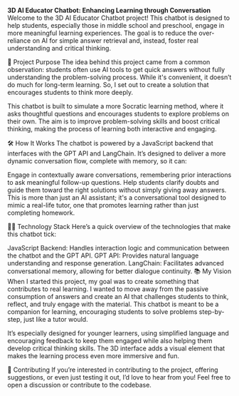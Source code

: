 ****3D AI Educator Chatbot: Enhancing Learning through Conversation****
Welcome to the 3D AI Educator Chatbot project! This chatbot is designed to help students, especially those in middle school and preschool, engage in more meaningful learning experiences. The goal is to reduce the over-reliance on AI for simple answer retrieval and, instead, foster real understanding and critical thinking.

🎯 Project Purpose
The idea behind this project came from a common observation: students often use AI tools to get quick answers without fully understanding the problem-solving process. While it's convenient, it doesn’t do much for long-term learning. So, I set out to create a solution that encourages students to think more deeply.

This chatbot is built to simulate a more Socratic learning method, where it asks thoughtful questions and encourages students to explore problems on their own. The aim is to improve problem-solving skills and boost critical thinking, making the process of learning both interactive and engaging.

🛠️ How It Works
The chatbot is powered by a JavaScript backend that interfaces with the GPT API and LangChain. It’s designed to deliver a more dynamic conversation flow, complete with memory, so it can:

Engage in contextually aware conversations, remembering prior interactions to ask meaningful follow-up questions.
Help students clarify doubts and guide them toward the right solutions without simply giving away answers.
This is more than just an AI assistant; it's a conversational tool designed to mimic a real-life tutor, one that promotes learning rather than just completing homework.

🧑‍💻 Technology Stack
Here’s a quick overview of the technologies that make this chatbot tick:

JavaScript Backend: Handles interaction logic and communication between the chatbot and the GPT API.
GPT API: Provides natural language understanding and response generation.
LangChain: Facilitates advanced conversational memory, allowing for better dialogue continuity.
📚 My Vision
When I started this project, my goal was to create something that contributes to real learning. I wanted to move away from the passive consumption of answers and create an AI that challenges students to think, reflect, and truly engage with the material. This chatbot is meant to be a companion for learning, encouraging students to solve problems step-by-step, just like a tutor would.

It’s especially designed for younger learners, using simplified language and encouraging feedback to keep them engaged while also helping them develop critical thinking skills. The 3D interface adds a visual element that makes the learning process even more immersive and fun.

🤝 Contributing
If you’re interested in contributing to the project, offering suggestions, or even just testing it out, I’d love to hear from you! Feel free to open a discussion or contribute to the codebase.

